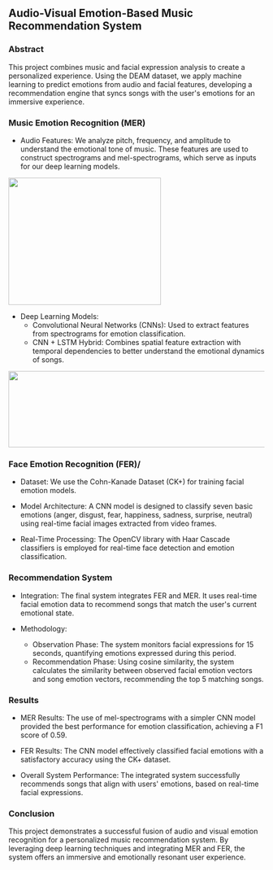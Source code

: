 ## Audio-Visual Emotion-Based Music Recommendation System
### Abstract
This project combines music and facial expression analysis to create a personalized experience. Using the DEAM dataset, we apply machine learning to predict emotions from audio and facial features, developing a recommendation engine that syncs songs with the user's emotions for an immersive experience.

### Music Emotion Recognition (MER)
  * Audio Features: We analyze pitch, frequency, and amplitude to understand the emotional tone of music. These features are used to 
    construct spectrograms and mel-spectrograms, which serve as inputs for our deep learning models.

    
<img src="https://github.com/user-attachments/assets/894979c8-a268-45f9-a020-eb59ceec5b66" width="300" height="250"/>


  * Deep Learning Models:
    * Convolutional Neural Networks (CNNs): Used to extract features from spectrograms for emotion classification.
    * CNN + LSTM Hybrid: Combines spatial feature extraction with temporal dependencies to better understand the emotional dynamics of songs.


<img src="https://github.com/user-attachments/assets/39cfbe4d-5416-4363-825d-cbbc2eeb967b" width="700" height="150"/>


 ### Face Emotion Recognition (FER)/
  * Dataset: We use the Cohn-Kanade Dataset (CK+) for training facial emotion models.
  
  * Model Architecture: A CNN model is designed to classify seven basic emotions (anger, disgust, fear, happiness, sadness, surprise,   neutral) using real-time facial images extracted from video frames.
   
  * Real-Time Processing: The OpenCV library with Haar Cascade classifiers is employed for real-time face detection and emotion classification.

### Recommendation System
  * Integration: The final system integrates FER and MER. It uses real-time facial emotion data to recommend songs that match the user's current emotional state.
  
  * Methodology:
    * Observation Phase: The system monitors facial expressions for 15 seconds, quantifying emotions expressed during this period.
    * Recommendation Phase: Using cosine similarity, the system calculates the similarity between observed facial emotion vectors and song emotion vectors, recommending the top 5 matching songs.
### Results
 * MER Results: The use of mel-spectrograms with a simpler CNN model provided the best performance for emotion classification, achieving a F1 score of 0.59.
 
 * FER Results: The CNN model effectively classified facial emotions with a satisfactory accuracy using the CK+ dataset.
 
 * Overall System Performance: The integrated system successfully recommends songs that align with users' emotions, based on real-time facial expressions.

### Conclusion
This project demonstrates a successful fusion of audio and visual emotion recognition for a personalized music recommendation system. By leveraging deep learning techniques and integrating MER and FER, the system offers an immersive and emotionally resonant user experience.

